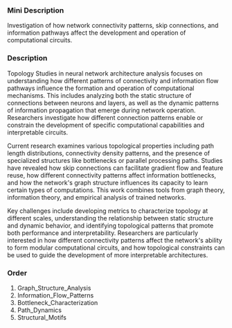 ### Mini Description

Investigation of how network connectivity patterns, skip connections, and information pathways affect the development and operation of computational circuits.

### Description

Topology Studies in neural network architecture analysis focuses on understanding how different patterns of connectivity and information flow pathways influence the formation and operation of computational mechanisms. This includes analyzing both the static structure of connections between neurons and layers, as well as the dynamic patterns of information propagation that emerge during network operation. Researchers investigate how different connection patterns enable or constrain the development of specific computational capabilities and interpretable circuits.

Current research examines various topological properties including path length distributions, connectivity density patterns, and the presence of specialized structures like bottlenecks or parallel processing paths. Studies have revealed how skip connections can facilitate gradient flow and feature reuse, how different connectivity patterns affect information bottlenecks, and how the network's graph structure influences its capacity to learn certain types of computations. This work combines tools from graph theory, information theory, and empirical analysis of trained networks.

Key challenges include developing metrics to characterize topology at different scales, understanding the relationship between static structure and dynamic behavior, and identifying topological patterns that promote both performance and interpretability. Researchers are particularly interested in how different connectivity patterns affect the network's ability to form modular computational circuits, and how topological constraints can be used to guide the development of more interpretable architectures.

### Order

1. Graph_Structure_Analysis
2. Information_Flow_Patterns
3. Bottleneck_Characterization
4. Path_Dynamics
5. Structural_Motifs
